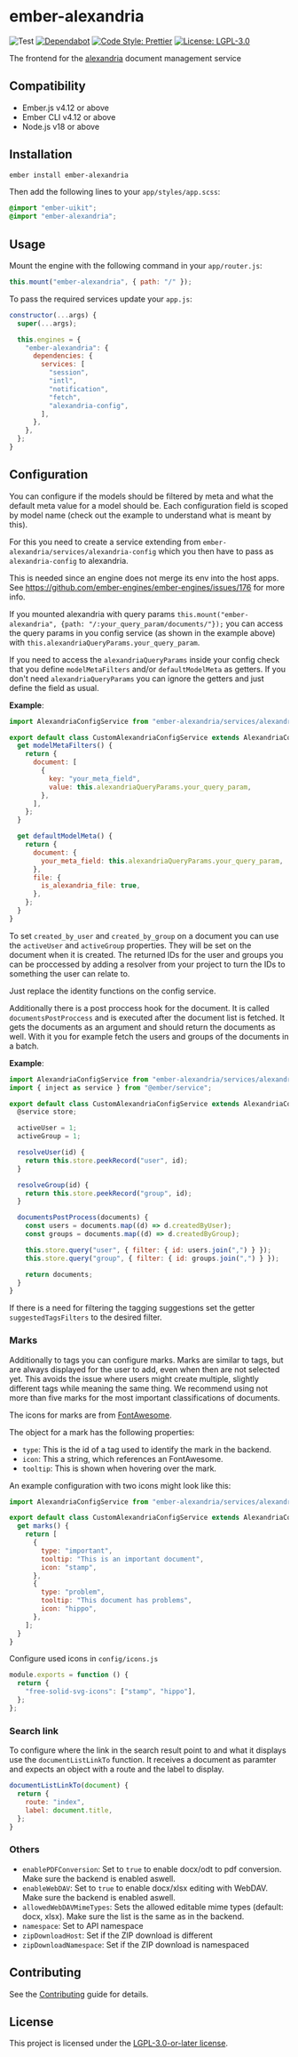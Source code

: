 # ember-alexandria

![Test](https://github.com/projectcaluma/ember-alexandria/workflows/Test/badge.svg)
[![Dependabot](https://img.shields.io/librariesio/github/projectcaluma/ember-alexandria)](https://dependabot.com/)
[![Code Style: Prettier](https://img.shields.io/badge/code_style-prettier-ff69b4.svg)](https://github.com/prettier/prettier)
[![License: LGPL-3.0](https://img.shields.io/badge/License-LGPL--3.0-blue.svg)](https://spdx.org/licenses/LGPL-3.0-or-later.html)

The frontend for the [alexandria](https://github.com/projectcaluma/alexandria)
document management service

## Compatibility

- Ember.js v4.12 or above
- Ember CLI v4.12 or above
- Node.js v18 or above

## Installation

```bash
ember install ember-alexandria
```

Then add the following lines to your `app/styles/app.scss`:

```scss
@import "ember-uikit";
@import "ember-alexandria";
```

## Usage

Mount the engine with the following command in your `app/router.js`:

```js
this.mount("ember-alexandria", { path: "/" });
```

To pass the required services update your `app.js`:

```js
constructor(...args) {
  super(...args);

  this.engines = {
    "ember-alexandria": {
      dependencies: {
        services: [
          "session",
          "intl",
          "notification",
          "fetch",
          "alexandria-config",
        ],
      },
    },
  };
}
```

## Configuration

You can configure if the models should be filtered by meta and what the default
meta value for a model should be. Each configuration field is scoped by model name
(check out the example to understand what is meant by this).

For this you need to create a service extending from
`ember-alexandria/services/alexandria-config` which you then have to pass as
`alexandria-config` to alexandria.

This is needed since an engine does not merge its env into the host apps.
See https://github.com/ember-engines/ember-engines/issues/176 for more info.

If you mounted alexandria with query params
`this.mount("ember-alexandria", {path: "/:your_query_param/documents/"});`
you can access the query params in you config service (as shown in the example
above) with `this.alexandriaQueryParams.your_query_param`.

If you need to access the `alexandriaQueryParams` inside your config check that you define `modelMetaFilters`
and/or `defaultModelMeta` as getters. If you don't need `alexandriaQueryParams` you
can ignore the getters and just define the field as usual.

**Example**:

```js
import AlexandriaConfigService from "ember-alexandria/services/alexandria-config";

export default class CustomAlexandriaConfigService extends AlexandriaConfigService {
  get modelMetaFilters() {
    return {
      document: [
        {
          key: "your_meta_field",
          value: this.alexandriaQueryParams.your_query_param,
        },
      ],
    };
  }

  get defaultModelMeta() {
    return {
      document: {
        your_meta_field: this.alexandriaQueryParams.your_query_param,
      },
      file: {
        is_alexandria_file: true,
      },
    };
  }
}
```

To set `created_by_user` and `created_by_group` on a document you can use the
`activeUser` and `activeGroup` properties. They will be set on the document
when it is created.
The returned IDs for the user and groups you can be proccessed by adding a
resolver from your project to turn the IDs to something the user can relate to.

Just replace the identity functions on the config service.

Additionally there is a post proccess hook for the document. It is called `documentsPostProccess` and is executed after the document list is fetched. It gets the documents as an argument and should return the documents as well.
With it you for example fetch the users and groups of the documents in a batch.

**Example**:

```js
import AlexandriaConfigService from "ember-alexandria/services/alexandria-config";
import { inject as service } from "@ember/service";

export default class CustomAlexandriaConfigService extends AlexandriaConfigService {
  @service store;

  activeUser = 1;
  activeGroup = 1;

  resolveUser(id) {
    return this.store.peekRecord("user", id);
  }

  resolveGroup(id) {
    return this.store.peekRecord("group", id);
  }

  documentsPostProcess(documents) {
    const users = documents.map((d) => d.createdByUser);
    const groups = documents.map((d) => d.createdByGroup);

    this.store.query("user", { filter: { id: users.join(",") } });
    this.store.query("group", { filter: { id: groups.join(",") } });

    return documents;
  }
}
```

If there is a need for filtering the tagging suggestions set the getter `suggestedTagsFilters` to the desired filter.

### Marks

Additionally to tags you can configure marks. Marks are similar to tags, but are always displayed for the user to add, even when then are not selected yet. This avoids the issue where users might create multiple, slightly different tags while meaning the same thing. We recommend using not more than five marks for the most important classifications of documents.

The icons for marks are from [FontAwesome](https://fontawesome.com/search?o=r&m=free&s=regular%2Csolid).

The object for a mark has the following properties:

- `type`: This is the id of a tag used to identify the mark in the backend.
- `icon`: This a string, which references an FontAwesome.
- `tooltip`: This is shown when hovering over the mark.

An example configuration with two icons might look like this:

```js
import AlexandriaConfigService from "ember-alexandria/services/alexandria-config";

export default class CustomAlexandriaConfigService extends AlexandriaConfigService {
  get marks() {
    return [
      {
        type: "important",
        tooltip: "This is an important document",
        icon: "stamp",
      },
      {
        type: "problem",
        tooltip: "This document has problems",
        icon: "hippo",
      },
    ];
  }
}
```

Configure used icons in `config/icons.js`

```js
module.exports = function () {
  return {
    "free-solid-svg-icons": ["stamp", "hippo"],
  };
};
```

### Search link
To configure where the link in the search result point to and what it displays use the `documentListLinkTo` function.
It receives a document as paramter and expects an object with a route and the label to display.
```js
documentListLinkTo(document) {
  return {
    route: "index",
    label: document.title,
  };
}
```

### Others

- `enablePDFConversion`: Set to `true` to enable docx/odt to pdf conversion. Make sure the backend is enabled aswell.
- `enableWebDAV`: Set to `true` to enable docx/xlsx editing with WebDAV. Make sure the backend is enabled aswell.
- `allowedWebDAVMimeTypes`: Sets the allowed editable mime types (default: docx, xlsx). Make sure the list is the same as in the backend.
- `namespace`: Set to API namespace
- `zipDownloadHost`: Set if the ZIP download is different
- `zipDownloadNamespace`: Set if the ZIP download is namespaced

## Contributing

See the [Contributing](CONTRIBUTING.md) guide for details.

## License

This project is licensed under the [LGPL-3.0-or-later license](LICENSE).
